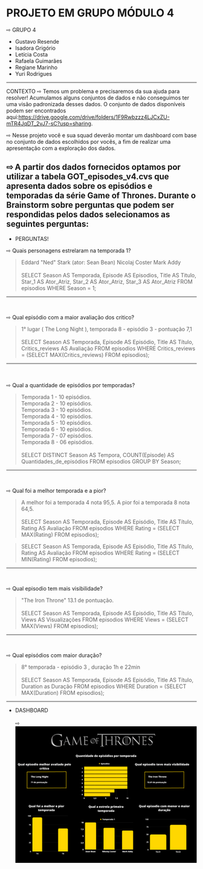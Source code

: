 # PROJETO EM GRUPO MÓDULO 4
 
⇨ GRUPO 4 
- Gustavo Resende
- Isadora Grigório
- Letícia Costa
- Rafaela Guimarães
- Regiane Marinho
- Yuri Rodrigues
------------------------------------


CONTEXTO ⇨ Temos um problema e precisaremos da sua ajuda para resolver! Acumulamos alguns conjuntos de dados e não conseguimos ter uma visão padronizada desses dados. O conjunto de dados disponíveis podem ser encontrados aqui:https://drive.google.com/drive/folders/1F9Rwbzzz4LJCxZU-mTR4JqDT_2vJ7-sC?usp=sharing.


⇨ Nesse projeto você e sua squad deverão montar um dashboard com base no conjunto de dados escolhidos por vocês, a fim de realizar uma apresentação com a exploração dos dados.


⇨ A partir dos dados fornecidos optamos por utilizar a tabela GOT_episodes_v4.cvs que apresenta dados sobre os episódios e temporadas da série Game of Thrones. Durante o Brainstorm sobre perguntas que podem ser respondidas pelos dados selecionamos as seguintes perguntas: 
<br/>
---------------
- PERGUNTAS!

⇨ Quais personagens estrelaram na temporada 1?
> Eddard "Ned" Stark (ator: Sean Bean)
> Nicolaj Coster 
> Mark Addy <br/> <br/>
> 	SELECT Season AS Temporada, 
    Episode AS Episodios, 
    Title AS Titulo, 
    Star_1 AS Ator_Atriz, 
    Star_2 AS Ator_Atriz, 
    Star_3 AS Ator_Atriz
	FROM episodios
    WHERE Season = 1;
--------------------------
 <br/>

⇨ Qual episódio com a maior avaliação dos critico?
> 1° lugar ( The Long Night ), temporada 8 - episódio 3 - pontuação 7,1 <br/> <br/>
> 	SELECT Season AS Temporada, 
	Episode AS Episódio, 
	Title AS Título, 
	Critics_reviews AS Avaliação
    FROM episodios
    WHERE Critics_reviews = (SELECT MAX(Critics_reviews) FROM episodios);
-----------------------
 <br/> <br/>
⇨ Qual a quantidade de episódios por temporadas?
> Temporada 1 - 10 episódios.  <br/>
> Temporada 2 - 10 episódios.  <br/>
> Temporada 3 - 10 episódios.  <br/>
> Temporada 4 - 10 episódios.  <br/>
> Temporada 5 - 10 episódios.  <br/>
> Temporada 6 - 10 episódios.  <br/>
> Temporada 7 - 07 episódios.  <br/>
> Temporada 8 - 06 episódios. <br/> <br/>
> 	SELECT DISTINCT Season AS Tempora, COUNT(Episode) AS Quantidades_de_episódios FROM episodios GROUP BY Season;
---------------------------
 <br/>

⇨ Qual foi a melhor temporada e a pior?
> A melhor foi a temporada 4 nota 95,5.
> A pior foi a temporada 8 nota 64,5.<br/> <br/>
>	SELECT Season AS Temporada, 
	Episode AS Episódio, 
	Title AS Título, 
	Rating AS Avaliação
    FROM episodios
    WHERE Rating = (SELECT MAX(Rating) FROM episodios);
    
>	SELECT Season AS Temporada, 
	Episode AS Episódio, 
	Title AS Título, 
	Rating AS Avaliação
    FROM episodios
    WHERE Rating = (SELECT MIN(Rating) FROM episodios);
-------------------------
 <br/>

⇨ Qual episodio tem mais visibilidade?
> "The Iron Throne" 13.1 de pontuação. <br/> <br/>
> SELECT Season AS Temporada,
    Episode AS Episódio,
    Title AS Título,
    Views AS Visualizações
    FROM episodios
    WHERE Views = (SELECT MAX(Views) FROM episodios);
--------------------------
 <br/> 

⇨ Qual episódios com maior duração?
> 8° temporada -  episódio 3 , duração 1h e 22min <br/> <br/>
> SELECT Season AS Temporada, 
    Episode AS Episódio, 
    Title AS Título, 
    Duration as Duração 
    FROM episodios 
    WHERE Duration = (SELECT MAX(Duration) FROM episodios);

-----------------------
- DASHBOARD  <br/> <br/>
⇨ ![texto](./Dashboard.png)






